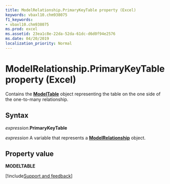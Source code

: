 ```yaml
---
title: ModelRelationship.PrimaryKeyTable property (Excel)
keywords: vbaxl10.chm938075
f1_keywords:
- vbaxl10.chm938075
ms.prod: excel
ms.assetid: 23ea1c8e-22da-52da-61dc-d6d0f94e2576
ms.date: 04/20/2019
localization_priority: Normal
---
```



# ModelRelationship.PrimaryKeyTable property (Excel)

Contains the **[ModelTable](Excel.modeltable.md)** object representing the table on the one side of the one-to-many relationship.


## Syntax

_expression_.**PrimaryKeyTable**

_expression_ A variable that represents a **[ModelRelationship](Excel.modelrelationship.md)** object.


## Property value

**MODELTABLE**




[!include[Support and feedback](~/includes/feedback-boilerplate.md)]